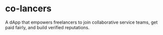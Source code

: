 # co-lancers
A dApp that empowers freelancers to join collaborative service teams, get paid fairly, and build verified reputations.
